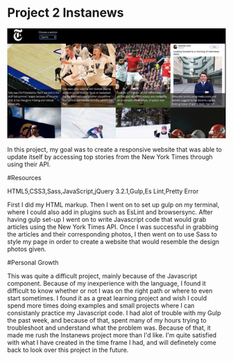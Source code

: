 # Project 2 Instanews

![Alt text](images/screenshot.jpg)

In this project, my goal was to create a responsive website that was able to update itself by accessing top stories from the New York Times through using their API. 

#Resources

HTML5,CSS3,Sass,JavaScript,jQuery 3.2.1,Gulp,Es Lint,Pretty Error

First I did my HTML markup. Then I went on to set up gulp on my terminal, where I could also add in plugins such as EsLint and browsersync. After having gulp set-up I went on to write Javascript code that would grab articles using the New York Times API. Once I was successful in grabbing the articles and their corresponding photos, I then went on to use Sass to style my page in order to create a website that would resemble the design photos given. 

#Personal Growth

This was quite a difficult project, mainly because of the Javascript component. Because of my inexperience with the language, I found it difficult to know whether or not I was on the right path or where to even start sometimes. I found it as a great learning project and wish I could spend more times doing examples and small projects where I can consistanly practice my Javascript code. I had alot of trouble with my Gulp the past week, and because of that, spent many of my hours trying to troubleshoot and understand what the problem was. Because of that, it made me rush the Instanews project more than I'd like. I'm quite satisfied with what I have created in the time frame I had, and will definetely come back to look over this project in the future. 
